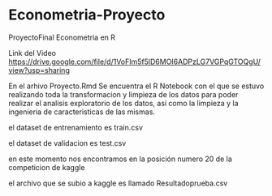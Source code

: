 # Econometria-Proyecto
ProyectoFinal Econometria en R

Link del Video
https://drive.google.com/file/d/1VoFIm5f5lD6MOI6ADPzLG7VGPqGTOQgU/view?usp=sharing

En el arhivo Proyecto.Rmd Se encuentra el R Notebook con el que se estuvo realizando toda la transformacion y limpieza de los datos para poder
realizar el analisis exploratorio de los datos, así como la limpieza y la ingenieria de caracteristicas de las mismas.

el dataset de entrenamiento es train.csv

el dataset de validacion es test.csv

en este momento nos encontramos en la posición numero 20 de la competicion de kaggle

el archivo que se subio a kaggle es llamado Resultadoprueba.csv
